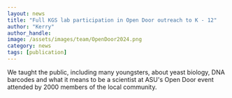 ```yaml
---
layout: news
title: "Full KGS lab participation in Open Door outreach to K - 12"
author: "Kerry"
author_handle: 
image: /assets/images/team/OpenDoor2024.png
category: news
tags: [publication]
---
```

We taught the public, including many youngsters, about yeast biology, DNA barcodes and what it means to be a scientist at ASU's Open Door event attended by 2000 members of the local community.